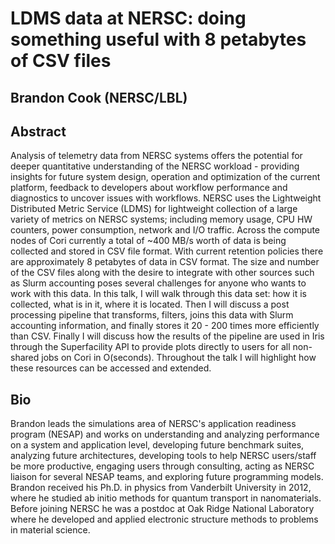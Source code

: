 # LDMS data at NERSC: doing something useful with 8 petabytes of CSV files
## Brandon Cook (NERSC/LBL)

## Abstract
Analysis of telemetry data from NERSC systems offers the potential for deeper quantitative understanding of the NERSC workload - providing insights for future system design, operation and optimization of the current platform, feedback to developers about workflow performance and diagnostics to uncover issues with workflows. NERSC uses the Lightweight Distributed Metric Service (LDMS) for lightweight collection of a large variety of metrics on NERSC systems; including memory usage, CPU HW counters, power consumption, network and I/O traffic. Across the compute nodes of Cori currently a total of ~400 MB/s worth of data is being collected and stored in CSV file format. With current retention policies there are approximately 8 petabytes of data in CSV format. The size and number of the CSV files along with the desire to integrate with other sources such as Slurm accounting poses several challenges for anyone who wants to work with this data. In this talk, I will walk through this data set: how it is collected, what is in it, where it is located. Then I will discuss a post processing pipeline that transforms, filters, joins this data with Slurm accounting information, and finally stores it 20 - 200 times more efficiently than CSV. Finally I will discuss how the results of the pipeline are used in Iris through the Superfacility API to provide plots directly to users for all non-shared jobs on Cori in O(seconds). Throughout the talk I will highlight how these resources can be accessed and extended. 

## Bio
Brandon leads the simulations area of NERSC's application readiness program (NESAP) and works on understanding and analyzing performance on a system and application level, developing future benchmark suites, analyzing future architectures, developing tools to help NERSC users/staff be more productive, engaging users through consulting, acting as NERSC liaison for several NESAP teams, and exploring future programming models. Brandon received his Ph.D. in physics from Vanderbilt University in 2012, where he studied ab initio methods for quantum transport in nanomaterials. Before joining NERSC he was a postdoc at Oak Ridge National Laboratory where he developed and applied electronic structure methods to problems in material science.
